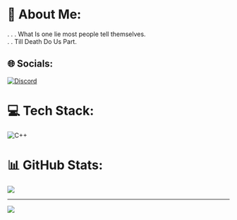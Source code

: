 # 💫 About Me:
. . . What Is one lie most people tell themselves.<br>   . . Till Death Do Us Part.


## 🌐 Socials:
[![Discord](https://img.shields.io/badge/Discord-%237289DA.svg?logo=discord&logoColor=white)](https://discord.gg/https://discord.com/users/1339066436974546968) 

# 💻 Tech Stack:
 ![C++](https://img.shields.io/badge/c++-%2300599C.svg?style=for-the-badge&logo=c%2B%2B&logoColor=white)
# 📊 GitHub Stats:
![](https://github-readme-stats.vercel.app/api/top-langs/?username=emberingg&theme=shadow_blue&hide_border=false&include_all_commits=false&count_private=false&layout=compact)

---
[![](https://visitcount.itsvg.in/api?id=emberingg&icon=0&color=0)](https://visitcount.itsvg.in)

<!-- Proudly created with GPRM ( https://gprm.itsvg.in ) -->
